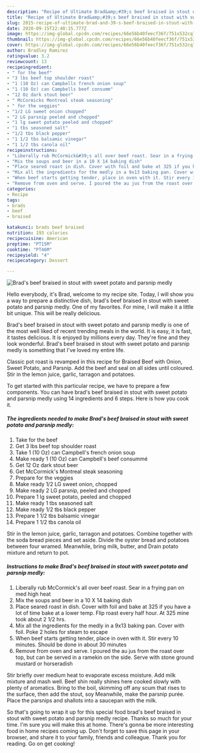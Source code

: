 ```yaml
---
description: "Recipe of Ultimate Brad&amp;#39;s beef braised in stout with sweet potato and parsnip medly"
title: "Recipe of Ultimate Brad&amp;#39;s beef braised in stout with sweet potato and parsnip medly"
slug: 2015-recipe-of-ultimate-brad-and-39-s-beef-braised-in-stout-with-sweet-potato-and-parsnip-medly
date: 2020-09-15T22:40:15.777Z
image: https://img-global.cpcdn.com/recipes/66e56b40feecf36f/751x532cq70/brads-beef-braised-in-stout-with-sweet-potato-and-parsnip-medly-recipe-main-photo.jpg
thumbnail: https://img-global.cpcdn.com/recipes/66e56b40feecf36f/751x532cq70/brads-beef-braised-in-stout-with-sweet-potato-and-parsnip-medly-recipe-main-photo.jpg
cover: https://img-global.cpcdn.com/recipes/66e56b40feecf36f/751x532cq70/brads-beef-braised-in-stout-with-sweet-potato-and-parsnip-medly-recipe-main-photo.jpg
author: Bradley Ramirez
ratingvalue: 3.2
reviewcount: 13
recipeingredient:
- " for the beef"
- "3 lbs beef top shoulder roast"
- "1 (10 Oz) can Campbells french onion soup"
- "1 (10 Oz) can Campbells beef consumm"
- "12 Oz dark stout beer"
- " McCormicks Montreal steak seasoning"
- " for the veggies"
- "1/2 LG sweet onion chopped"
- "2 LG parsnip peeled and chopped"
- "1 lg sweet potato peeled and chopped"
- "1 tbs seasoned salt"
- "1/2 tbs black pepper"
- "1 1/2 tbs balsamic vinegar"
- "1 1/2 tbs canola oil"
recipeinstructions:
- "Liberally rub McCormick&#39;s all over beef roast. Sear in a frying pan on med high heat"
- "Mix the soups and beer in a 10 X 14 baking dish"
- "Place seared roast in dish. Cover with foil and bake at 325 if you have a lot of time bake at a lower temp. Flip roast every half hour. At 325 mine took about 2 1/2 hrs."
- "Mix all the ingredients for the medly in a 9x13 baking pan. Cover with foil. Poke 2 holes for steam to escape"
- "When beef starts getting tender, place in oven with it. Stir every 10 minutes. Should be done in about 30 minutes"
- "Remove from oven and serve. I poured the au jus from the roast over top, but can be served in a ramekin on the side. Serve with stone ground mustard or horseradish"
categories:
- Recipe
tags:
- brads
- beef
- braised

katakunci: brads beef braised 
nutrition: 193 calories
recipecuisine: American
preptime: "PT15M"
cooktime: "PT46M"
recipeyield: "4"
recipecategory: Dessert

---
```



![Brad&#39;s beef braised in stout with sweet potato and parsnip medly](https://img-global.cpcdn.com/recipes/66e56b40feecf36f/751x532cq70/brads-beef-braised-in-stout-with-sweet-potato-and-parsnip-medly-recipe-main-photo.jpg)

Hello everybody, it's Brad, welcome to my recipe site. Today, I will show you a way to prepare a distinctive dish, brad&#39;s beef braised in stout with sweet potato and parsnip medly. One of my favorites. For mine, I will make it a little bit unique. This will be really delicious.

Brad&#39;s beef braised in stout with sweet potato and parsnip medly is one of the most well liked of recent trending meals in the world. It is easy, it is fast, it tastes delicious. It is enjoyed by millions every day. They're fine and they look wonderful. Brad&#39;s beef braised in stout with sweet potato and parsnip medly is something that I've loved my entire life.

Classic pot roast is revamped in this recipe for Braised Beef with Onion, Sweet Potato, and Parsnip. Add the beef and seal on all sides until coloured. Stir in the lemon juice, garlic, tarragon and potatoes.


To get started with this particular recipe, we have to prepare a few components. You can have brad&#39;s beef braised in stout with sweet potato and parsnip medly using 14 ingredients and 6 steps. Here is how you cook it.

<!--inarticleads1-->

##### The ingredients needed to make Brad&#39;s beef braised in stout with sweet potato and parsnip medly:

1. Take  for the beef
1. Get 3 lbs beef top shoulder roast
1. Take 1 (10 Oz) can Campbell&#39;s french onion soup
1. Make ready 1 (10 Oz) can Campbell&#39;s beef consummé
1. Get 12 Oz dark stout beer
1. Get  McCormick&#39;s Montreal steak seasoning
1. Prepare  for the veggies
1. Make ready 1/2 LG sweet onion, chopped
1. Make ready 2 LG parsnip, peeled and chopped
1. Prepare 1 lg sweet potato, peeled and chopped
1. Make ready 1 tbs seasoned salt
1. Make ready 1/2 tbs black pepper
1. Prepare 1 1/2 tbs balsamic vinegar
1. Prepare 1 1/2 tbs canola oil


Stir in the lemon juice, garlic, tarragon and potatoes. Combine together with the soda bread pieces and set aside. Divide the oyster bread and potatoes between four wramed. Meanwhile, bring milk, butter, and Drain potato mixture and return to pot. 

<!--inarticleads2-->

##### Instructions to make Brad&#39;s beef braised in stout with sweet potato and parsnip medly:

1. Liberally rub McCormick&#39;s all over beef roast. Sear in a frying pan on med high heat
1. Mix the soups and beer in a 10 X 14 baking dish
1. Place seared roast in dish. Cover with foil and bake at 325 if you have a lot of time bake at a lower temp. Flip roast every half hour. At 325 mine took about 2 1/2 hrs.
1. Mix all the ingredients for the medly in a 9x13 baking pan. Cover with foil. Poke 2 holes for steam to escape
1. When beef starts getting tender, place in oven with it. Stir every 10 minutes. Should be done in about 30 minutes
1. Remove from oven and serve. I poured the au jus from the roast over top, but can be served in a ramekin on the side. Serve with stone ground mustard or horseradish


Stir briefly over medium heat to evaporate excess moisture. Add milk mixture and mash well. Beef shin really shines here cooked slowly with plenty of aromatics. Bring to the boil, skimming off any scum that rises to the surface, then add the stout, soy Meanwhile, make the parsnip purée. Place the parsnips and shallots into a saucepan with the milk. 

So that's going to wrap it up for this special food brad&#39;s beef braised in stout with sweet potato and parsnip medly recipe. Thanks so much for your time. I'm sure you will make this at home. There's gonna be more interesting food in home recipes coming up. Don't forget to save this page in your browser, and share it to your family, friends and colleague. Thank you for reading. Go on get cooking!
